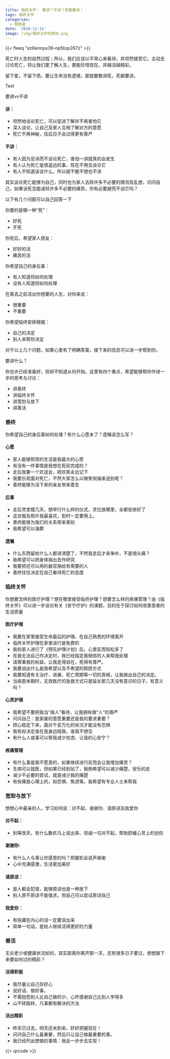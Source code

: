 ```yaml
---
title: 临终关怀： 要讲？不讲？死都要讲！
tags: 临终关怀
categories:
  - 照顾者
date: '2018-12-14'
image: /img/临终关怀的原则.png
---
```

{{< fleeq "ez6ennps39-np5top267z" >}}

死亡时人生的自然过程；所以，我们应该以平常心来看待，并坦然接受它。主动去讨论死亡，将让我们更了解人生，更能珍惜现在，并越活越精彩。

留下爱，不留下债。要让生命没有遗憾，那就要敢讲死，死都要讲。

Test

要讲vs不讲

#### 讲：

* 坦然地谈论死亡，可以促进了解并不再害怕它
* 深入谈论，让自己及家人互相了解对方的意愿
* 死亡不再神秘，往后日子会过得更有尊严

#### 不讲：

* 有人因为忌讳而不谈论死亡，害怕一讲就真的会发生
* 有人认为死亡是很遥远的事，现在不用去谈论它
* 有人不知道该谈什么，所以就干脆不想也不讲

其实谈论死亡能够为自己，同时也为家人去除许多不必要的猜测及乱想，问问自己，如果谈死怎能减轻许多不必要的痛苦，你有必要避而不谈它吗？

以下有几个问题可以自己回答一下

你要的是哪一种“死”：

* 好死
* 歹死

你死后，希望家人朋友：

* 好好的活
* 痛苦的活

你希望自己的身后事：

* 有人知道将如何处理
* 没有人知道将如何处理

在离去之前活出你想要的人生，对你来说：

* 很重要
* 不重要

你希望临终安排根据：

* 自己的决定
* 别人来帮你决定

对于以上几个问题，如果心里有了明确答案，接下来的信息可以进一步帮到你。

要讲什么？

你也许已经准备好，但却不知道从何开始。这里有四个重点，希望能够帮你作进一步的思考与讨论：

* 讲善终
* 讲临终关怀
* 讲宽恕与放下
* 讲善活

### 善终

你希望自己的身后事如何处理？有什么心愿未了？遗嘱该怎么写？

#### 心愿

* 家人能够照常的生活是我最大的心愿
* 有没有一件事情是我想在死前完成的？
* 走后我要一个欢送会，把欢笑永远记下
* 我要乐观面对死亡，不然大家怎么以微笑祝福来送别呢？
* 善终能够为活下来的亲友带来善生

#### 后事

* 走后灵堂摆几天，想举行什么样的仪式，灵位放哪里，全都安排好了
* 这衣服及照片我最喜欢，到时一定要用上。
* 善终能够为我们的关系带来善别
* 我希望可以海葬

#### 遗嘱

* 什么东西留给什么人都讲清楚了，不然我走后才来争吵，不是很头痛？
* 我希望可以把身体捐出去作研究
* 我要把还可以用的器官捐给有需要的人
* 善终往往决定在自己看待死亡的态度

### 临终关怀

你想要怎样的医疗护理？想在哪里接受临终护理？想要怎么样的疼痛管理？由《临终关怀》可以进一步谈论有关《安宁疗护》的课题，目的在于探讨如何改善患者的生活质量

#### 医疗护理

* 我要在家里接受生命最后的护理、在自己熟悉的环境离开
* 临终关怀护理在家里进行是免费的
* 我和家人进行了《预先护理计划》后，心里反而轻松多了
* 在我无法自己作决定时，我已经指定我相信的人来帮我处理
* 请尊重我的权益，让我走得自在，死得有尊严。
* 我要说出什么是我希望以及不希望的照顾方式
* 我要知道有关治疗、进展、死亡预期等一切的真相，让我做出自己的决定。
* 当病患末期时，无效医疗的急救方式只是延长那几天没有意识的日子，有意义吗？

#### 心灵护理

* 我希望不要把我当“病人”看待，让我拥有做“人”的尊严
* 问问自己：是家属的意愿重要还是我的要求重要？
* 把心稳定下来，面对千变万化的状况才能没有恐惧
* 我有权决定谁在我身边陪我，谁我不想见
* 有什么人或事可以帮我减少忧虑、让我的心安宁？

#### 疼痛管理

* 有什么事是我不愿意的，如果继续进行反而会让我增加痛苦？
* 生病可以就医，但如果已经到站了，我倒希望可以减少痛楚，安乐的走
* 减少不必要的尝试，就是减少我的痛楚
* 有些痛是心理上的，如恐惧、焦虑等。我希望有专业人士来帮我

### 宽恕与放下

想想心中最亲的人。学习如何说：对不起、谢谢你、请原谅及我爱你

#### 对不起：

* 别等改天，有什么歉疚马上说出来、坦诚一句对不起，帮助舒缓心灵上的创伤

#### 谢谢你:

* 有什么人与事让你感恩的吗？把握机会说声谢谢
* 心中充满感激，生活更加美好

#### 请原谅：

* 是人都会犯错，能够原谅也是一种放下
* 别人原不原谅不能强求，但自己可以尝试原谅自己

#### 我爱你：

* 有些藏在内心的话一定要说出来
* 简单一句话，是给人继续活得更好的力量

### 善活

无论老少或健康状况如何，其实距离你离开那一天，还有很多日子要过，想想接下来要如何过的精彩？

#### 活得积极

* 我尽量让自己存好心
* 说好话、做好事。
* 不需抱怨别人比自己做的少，心怀感谢自己比别人学得多
* 山不转路转，凡事都有解决的方法

#### 活出精彩

* 昨天已过去，明天还未到来，好好把握现在！
* 问问自己什么最重要，然后只让自己做最重要的事。
* 我已经列出想做的事情：我会一步步去实现！

{{< qrcode >}}
